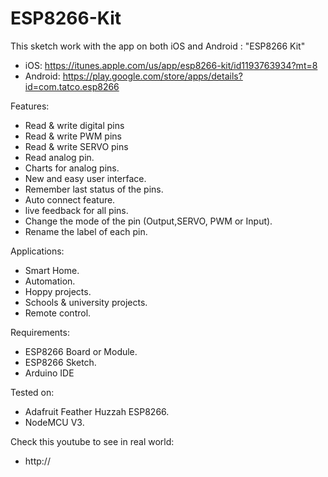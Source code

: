 # ESP8266-Kit
This sketch work with the app on both iOS and Android : "ESP8266 Kit"

- iOS: https://itunes.apple.com/us/app/esp8266-kit/id1193763934?mt=8
- Android: https://play.google.com/store/apps/details?id=com.tatco.esp8266

Features:
- Read & write digital pins
- Read & write PWM pins 
- Read & write SERVO pins 
- Read analog pin. 
- Charts for analog pins.
- New and easy user interface.
- Remember last status of the pins.
- Auto connect feature.
- live feedback for all pins.
- Change the mode of the pin (Output,SERVO, PWM or Input).
- Rename the label of each pin.

Applications:
- Smart Home.
- Automation.
- Hoppy projects.
- Schools & university projects.
- Remote control.

Requirements:
- ESP8266 Board or Module.
- ESP8266 Sketch.
- Arduino IDE 

Tested on:
- Adafruit Feather Huzzah ESP8266.
- NodeMCU V3.

Check this youtube to see in real world:	
- http://
